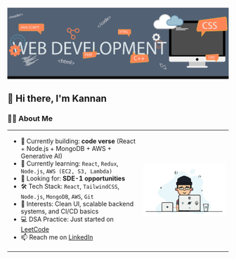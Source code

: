 <!-- Banner -->
![My Banner](https://raw.githubusercontent.com/kannan126/kannan126/main/assets/my-banner.png)

<!-- Intro Header -->
<h2>👋 Hi there, I'm Kannan</h2>

<!-- About Me Section -->
<h3>👨‍💻 About Me</h3>

<table>
  <tr>
    <td width="60%">
      <ul>
        <li>🔭 Currently building: <strong>code verse</strong> (React + Node.js + MongoDB + AWS + Generative AI)</li>
        <li>🌱 Currently learning: <code>React</code>, <code>Redux</code>, <code>Node.js</code>, <code>AWS (EC2, S3, Lambda)</code></li>
        <li>💼 Looking for: <strong>SDE-1 opportunities</strong></li>
        <li>🛠️ Tech Stack: <code>React</code>, <code>TailwindCSS</code>, <code>Node.js</code>, <code>MongoDB</code>, <code>AWS</code>, <code>Git</code></li>
        <li>🧠 Interests: Clean UI, scalable backend systems, and CI/CD basics</li>
        <li>💻 DSA Practice: Just started on <a href="https://leetcode.com/Kannan-12/" target="_blank">LeetCode</a></li>
        <li>📫 Reach me on <a href="https://www.linkedin.com/in/kannan-k-83a7aa237/" target="_blank">LinkedIn</a></li>
      </ul>
    </td>
    <td>
      <img src="https://raw.githubusercontent.com/kannan126/kannan126/refs/heads/main/assets/my-gif.png" width="250" alt="Coding GIF">
    </td>
  </tr>
</table>
